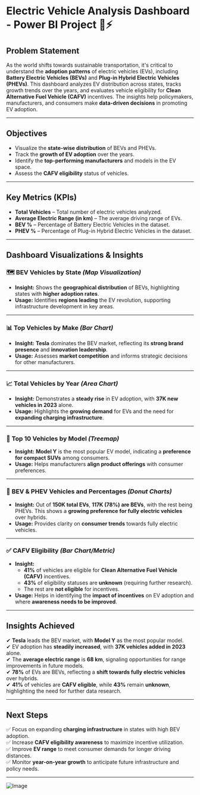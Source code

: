 # Electric Vehicle Analysis Dashboard - Power BI Project 🚗⚡

## **Problem Statement**  
As the world shifts towards sustainable transportation, it's critical to understand the **adoption patterns** of electric vehicles (EVs), including **Battery Electric Vehicles (BEVs)** and **Plug-in Hybrid Electric Vehicles (PHEVs)**. This dashboard analyzes EV distribution across states, tracks growth trends over the years, and evaluates vehicle eligibility for **Clean Alternative Fuel Vehicle (CAFV)** incentives. The insights help policymakers, manufacturers, and consumers make **data-driven decisions** in promoting EV adoption.

---

## **Objectives**  
- Visualize the **state-wise distribution** of BEVs and PHEVs.  
- Track the **growth of EV adoption** over the years.  
- Identify the **top-performing manufacturers** and models in the EV space.  
- Assess the **CAFV eligibility** status of vehicles.

---

## **Key Metrics (KPIs)**  
- **Total Vehicles** – Total number of electric vehicles analyzed.  
- **Average Electric Range (in km)** – The average driving range of EVs.  
- **BEV %** – Percentage of Battery Electric Vehicles in the dataset.  
- **PHEV %** – Percentage of Plug-in Hybrid Electric Vehicles in the dataset.

---

## **Dashboard Visualizations & Insights**

### 🗺️ **BEV Vehicles by State** *(Map Visualization)*  
- **Insight:** Shows the **geographical distribution** of BEVs, highlighting states with **higher adoption rates**.  
- **Usage:** Identifies **regions leading** the EV revolution, supporting infrastructure development in key areas.

---

### 📊 **Top Vehicles by Make** *(Bar Chart)*  
- **Insight:** **Tesla** dominates the BEV market, reflecting its **strong brand presence** and **innovation leadership**.  
- **Usage:** Assesses **market competition** and informs strategic decisions for other manufacturers.

---

### 📈 **Total Vehicles by Year** *(Area Chart)*  
- **Insight:** Demonstrates a **steady rise** in EV adoption, with **37K new vehicles in 2023** alone.  
- **Usage:** Highlights the **growing demand** for EVs and the need for **expanding charging infrastructure**.

---

### 🌳 **Top 10 Vehicles by Model** *(Treemap)*  
- **Insight:** **Model Y** is the most popular EV model, indicating a **preference for compact SUVs** among consumers.  
- **Usage:** Helps manufacturers **align product offerings** with consumer preferences.

---

### 🔋 **BEV & PHEV Vehicles and Percentages** *(Donut Charts)*  
- **Insight:** Out of **150K total EVs**, **117K (78%) are BEVs**, with the rest being PHEVs. This shows a **growing preference for fully electric vehicles** over hybrids.  
- **Usage:** Provides clarity on **consumer trends** towards fully electric vehicles.

---

### ✅ **CAFV Eligibility** *(Bar Chart/Metric)*  
- **Insight:**  
  - **41%** of vehicles are eligible for **Clean Alternative Fuel Vehicle (CAFV)** incentives.  
  - **43%** of eligibility statuses are **unknown** (requiring further research).  
  - The rest are **not eligible** for incentives.  
- **Usage:** Helps in identifying the **impact of incentives** on EV adoption and where **awareness needs to be improved**.

---

## **Insights Achieved**  
✔ **Tesla** leads the BEV market, with **Model Y** as the most popular model.  
✔ EV adoption has **steadily increased**, with **37K vehicles added in 2023** alone.  
✔ The **average electric range** is **68 km**, signaling opportunities for range improvements in future models.  
✔ **78%** of EVs are BEVs, reflecting a **shift towards fully electric vehicles** over hybrids.  
✔ **41%** of vehicles are **CAFV eligible**, while **43%** remain **unknown**, highlighting the need for further data research.

---

## **Next Steps**  
✅ Focus on expanding **charging infrastructure** in states with high BEV adoption.  
✅ Increase **CAFV eligibility awareness** to maximize incentive utilization.  
✅ Improve **EV range** to meet consumer demands for longer driving distances.  
✅ Monitor **year-on-year growth** to anticipate future infrastructure and policy needs.

---
 
![Image](https://github.com/user-attachments/assets/15a1ea85-d99b-4aeb-8f44-0765058f9886)
